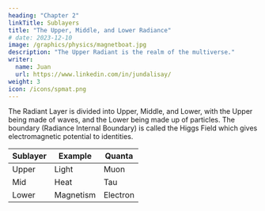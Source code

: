 ```yaml
---
heading: "Chapter 2"
linkTitle: Sublayers
title: "The Upper, Middle, and Lower Radiance"
# date: 2023-12-10
image: /graphics/physics/magnetboat.jpg
description: "The Upper Radiant is the realm of the multiverse."
writer:
  name: Juan
  url: https://www.linkedin.com/in/jundalisay/
weight: 3
icon: /icons/spmat.png
---
```



The Radiant Layer is divided into Upper, Middle, and Lower, with the Upper being made of waves, and the Lower being made up of particles. The boundary (Radiance Internal Boundary) is called the Higgs Field which gives electromagnetic potential to identities. 


Sublayer | Example | Quanta 
--- | --- | --- 
Upper | Light | Muon 
Mid | Heat | Tau 
Lower | Magnetism | Electron


<!-- The Upper Radiant is  the realm of mental space and time and is not physical. 

The Middle Spacetime allows acces to different universes, each one with different Physics. It is quasi-physical since it is the bridge between physical spacetime and the aether which is not bound by space nor time.

The Lower Spacetime is the realm that we can see. It manifests as the distance between objects on our table and that between two galaxies. It is physical since our 5 senses can clearly detect space and time. 

 -->